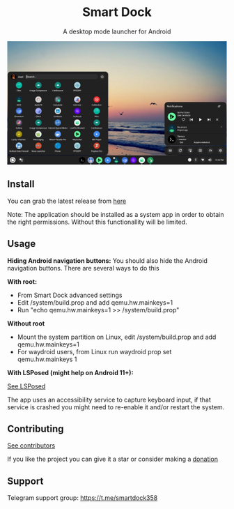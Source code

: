 <div align="center">
  <h1>Smart Dock</h1>
  A desktop mode launcher for Android
</div>

![Screenshot](screenshot.webp)

## Install

You can grab the latest release from [here](https://github.com/axel358/smartdock/releases)

Note: The application should be installed as a system app in order to obtain the right permissions.
Without this functionallity will be limited.

## Usage

**Hiding Android navigation buttons:**
You should also hide the Android navigation buttons. There are several ways to do this

**With root:**
- From Smart Dock advanced settings
- Edit /system/build.prop and add qemu.hw.mainkeys=1
- Run "echo qemu.hw.mainkeys=1 >> /system/build.prop"

**Without root**
- Mount the system partition on Linux, edit /system/build.prop and add qemu.hw.mainkeys=1  
- For waydroid users, from Linux run waydroid prop set qemu.hw.mainkeys 1

**With LSPosed (might help on Android 11+):**

[See LSPosed](LSPosed.md)

The app uses an accessibility service to capture keyboard input, if that service is crashed you might need to re-enable it and/or restart the system.

## Contributing

[See contributors](Contributors.md)

If you like the project you can give it a star or consider making a [donation](https://paypal.me/KSMaan7)

## Support

Telegram support group: https://t.me/smartdock358
